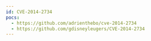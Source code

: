 ```yaml
---
id: CVE-2014-2734
pocs:
  - https://github.com/adrienthebo/cve-2014-2734
  - https://github.com/gdisneyleugers/CVE-2014-2734
---
```

